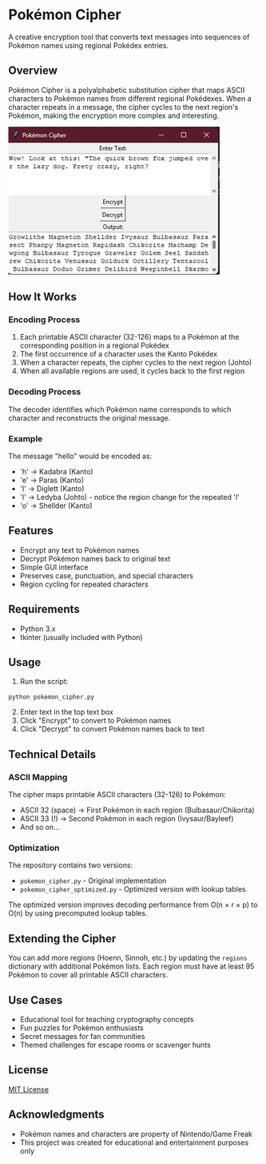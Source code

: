 # Pokémon Cipher

A creative encryption tool that converts text messages into sequences of Pokémon names using regional Pokédex entries.

## Overview

Pokémon Cipher is a polyalphabetic substitution cipher that maps ASCII characters to Pokémon names from different regional Pokédexes. When a character repeats in a message, the cipher cycles to the next region's Pokémon, making the encryption more complex and interesting.

![Screenshot of the app](Screenshot.png)

## How It Works

### Encoding Process

1. Each printable ASCII character (32-126) maps to a Pokémon at the corresponding position in a regional Pokédex
2. The first occurrence of a character uses the Kanto Pokédex
3. When a character repeats, the cipher cycles to the next region (Johto)
4. When all available regions are used, it cycles back to the first region

### Decoding Process

The decoder identifies which Pokémon name corresponds to which character and reconstructs the original message.

### Example

The message "hello" would be encoded as:
- 'h' → Kadabra (Kanto)
- 'e' → Paras (Kanto)
- 'l' → Diglett (Kanto)
- 'l' → Ledyba (Johto) - notice the region change for the repeated 'l'
- 'o' → Shellder (Kanto)

## Features

- Encrypt any text to Pokémon names
- Decrypt Pokémon names back to original text
- Simple GUI interface
- Preserves case, punctuation, and special characters
- Region cycling for repeated characters

## Requirements

- Python 3.x
- tkinter (usually included with Python)

## Usage

1. Run the script:
```
python pokemon_cipher.py
```

2. Enter text in the top text box
3. Click "Encrypt" to convert to Pokémon names
4. Click "Decrypt" to convert Pokémon names back to text

## Technical Details

### ASCII Mapping

The cipher maps printable ASCII characters (32-126) to Pokémon:
- ASCII 32 (space) → First Pokémon in each region (Bulbasaur/Chikorita)
- ASCII 33 (!) → Second Pokémon in each region (Ivysaur/Bayleef)
- And so on...

### Optimization

The repository contains two versions:
- `pokemon_cipher.py` - Original implementation
- `pokemon_cipher_optimized.py` - Optimized version with lookup tables

The optimized version improves decoding performance from O(n × r × p) to O(n) by using precomputed lookup tables.

## Extending the Cipher

You can add more regions (Hoenn, Sinnoh, etc.) by updating the `regions` dictionary with additional Pokémon lists. Each region must have at least 95 Pokémon to cover all printable ASCII characters.

## Use Cases

- Educational tool for teaching cryptography concepts
- Fun puzzles for Pokémon enthusiasts
- Secret messages for fan communities
- Themed challenges for escape rooms or scavenger hunts

## License

[MIT License](LICENSE)

## Acknowledgments

- Pokémon names and characters are property of Nintendo/Game Freak
- This project was created for educational and entertainment purposes only
